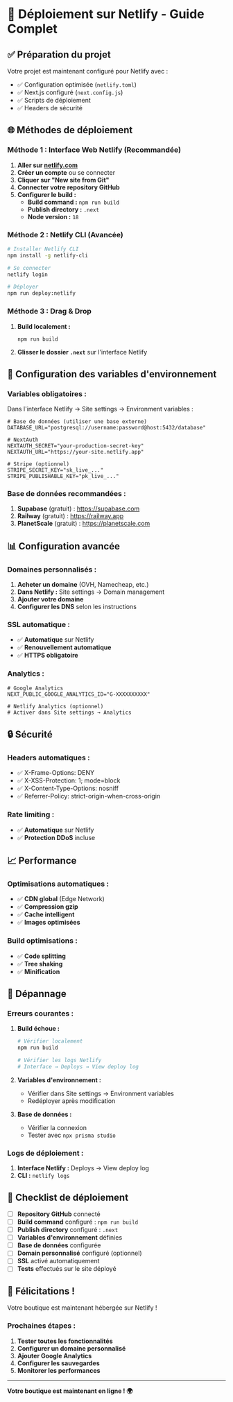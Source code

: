 # 🚀 Déploiement sur Netlify - Guide Complet

## ✅ Préparation du projet

Votre projet est maintenant configuré pour Netlify avec :
- ✅ Configuration optimisée (`netlify.toml`)
- ✅ Next.js configuré (`next.config.js`)
- ✅ Scripts de déploiement
- ✅ Headers de sécurité

## 🌐 Méthodes de déploiement

### **Méthode 1 : Interface Web Netlify (Recommandée)**

1. **Aller sur [netlify.com](https://netlify.com)**
2. **Créer un compte** ou se connecter
3. **Cliquer sur "New site from Git"**
4. **Connecter votre repository GitHub**
5. **Configurer le build :**
   - **Build command :** `npm run build`
   - **Publish directory :** `.next`
   - **Node version :** `18`

### **Méthode 2 : Netlify CLI (Avancée)**

```bash
# Installer Netlify CLI
npm install -g netlify-cli

# Se connecter
netlify login

# Déployer
npm run deploy:netlify
```

### **Méthode 3 : Drag & Drop**

1. **Build localement :**
   ```bash
   npm run build
   ```

2. **Glisser le dossier `.next`** sur l'interface Netlify

## 🔧 Configuration des variables d'environnement

### **Variables obligatoires :**

Dans l'interface Netlify → Site settings → Environment variables :

```env
# Base de données (utiliser une base externe)
DATABASE_URL="postgresql://username:password@host:5432/database"

# NextAuth
NEXTAUTH_SECRET="your-production-secret-key"
NEXTAUTH_URL="https://your-site.netlify.app"

# Stripe (optionnel)
STRIPE_SECRET_KEY="sk_live_..."
STRIPE_PUBLISHABLE_KEY="pk_live_..."
```

### **Base de données recommandées :**

1. **Supabase** (gratuit) : https://supabase.com
2. **Railway** (gratuit) : https://railway.app
3. **PlanetScale** (gratuit) : https://planetscale.com

## 📊 Configuration avancée

### **Domaines personnalisés :**

1. **Acheter un domaine** (OVH, Namecheap, etc.)
2. **Dans Netlify :** Site settings → Domain management
3. **Ajouter votre domaine**
4. **Configurer les DNS** selon les instructions

### **SSL automatique :**

- ✅ **Automatique** sur Netlify
- ✅ **Renouvellement automatique**
- ✅ **HTTPS obligatoire**

### **Analytics :**

```env
# Google Analytics
NEXT_PUBLIC_GOOGLE_ANALYTICS_ID="G-XXXXXXXXXX"

# Netlify Analytics (optionnel)
# Activer dans Site settings → Analytics
```

## 🔒 Sécurité

### **Headers automatiques :**
- ✅ X-Frame-Options: DENY
- ✅ X-XSS-Protection: 1; mode=block
- ✅ X-Content-Type-Options: nosniff
- ✅ Referrer-Policy: strict-origin-when-cross-origin

### **Rate limiting :**
- ✅ **Automatique** sur Netlify
- ✅ **Protection DDoS** incluse

## 📈 Performance

### **Optimisations automatiques :**
- ✅ **CDN global** (Edge Network)
- ✅ **Compression gzip**
- ✅ **Cache intelligent**
- ✅ **Images optimisées**

### **Build optimisations :**
- ✅ **Code splitting**
- ✅ **Tree shaking**
- ✅ **Minification**

## 🚨 Dépannage

### **Erreurs courantes :**

1. **Build échoue :**
   ```bash
   # Vérifier localement
   npm run build
   
   # Vérifier les logs Netlify
   # Interface → Deploys → View deploy log
   ```

2. **Variables d'environnement :**
   - Vérifier dans Site settings → Environment variables
   - Redéployer après modification

3. **Base de données :**
   - Vérifier la connexion
   - Tester avec `npx prisma studio`

### **Logs de déploiement :**

1. **Interface Netlify :** Deploys → View deploy log
2. **CLI :** `netlify logs`

## 🎯 Checklist de déploiement

- [ ] **Repository GitHub** connecté
- [ ] **Build command** configuré : `npm run build`
- [ ] **Publish directory** configuré : `.next`
- [ ] **Variables d'environnement** définies
- [ ] **Base de données** configurée
- [ ] **Domain personnalisé** configuré (optionnel)
- [ ] **SSL** activé automatiquement
- [ ] **Tests** effectués sur le site déployé

## 🎉 Félicitations !

Votre boutique est maintenant hébergée sur Netlify !

### **Prochaines étapes :**
1. **Tester toutes les fonctionnalités**
2. **Configurer un domaine personnalisé**
3. **Ajouter Google Analytics**
4. **Configurer les sauvegardes**
5. **Monitorer les performances**

---

**Votre boutique est maintenant en ligne ! 🌍** 